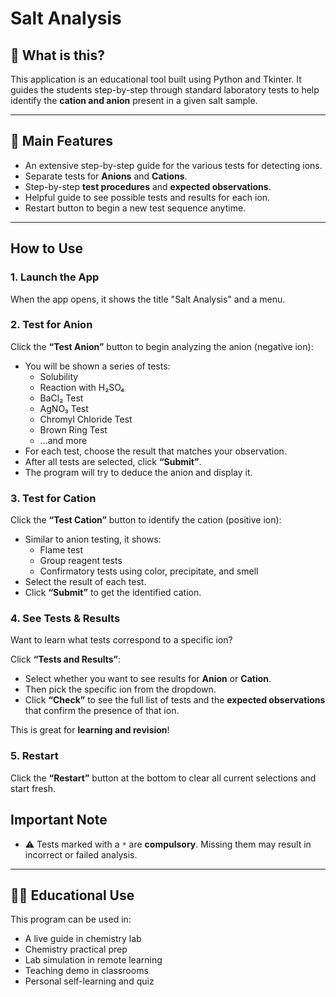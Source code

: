 # Salt Analysis 

## 📌 What is this?

This application is an educational tool built using Python and Tkinter. 
It guides the students step-by-step through standard laboratory tests 
to help identify the **cation and anion** present in a given salt sample.

---

## 🎯 Main Features

- An extensive step-by-step guide for the various tests for detecting ions.
- Separate tests for **Anions** and **Cations**.
- Step-by-step **test procedures** and **expected observations**.
- Helpful guide to see possible tests and results for each ion.
- Restart button to begin a new test sequence anytime.

---

## How to Use

### 1. **Launch the App**
When the app opens, it shows the title "Salt Analysis" and a menu.


### 2. **Test for Anion**

Click the **“Test Anion”** button to begin analyzing the anion (negative ion):

- You will be shown a series of tests:
  - Solubility
  - Reaction with H₂SO₄
  - BaCl₂ Test
  - AgNO₃ Test
  - Chromyl Chloride Test
  - Brown Ring Test
  - ...and more
- For each test, choose the result that matches your observation.
- After all tests are selected, click **“Submit”**.
- The program will try to deduce the anion and display it.

### 3. **Test for Cation**

Click the **“Test Cation”** button to identify the cation (positive ion):

- Similar to anion testing, it shows:
  - Flame test
  - Group reagent tests
  - Confirmatory tests using color, precipitate, and smell
- Select the result of each test.
- Click **“Submit”** to get the identified cation.

### 4. **See Tests & Results**

Want to learn what tests correspond to a specific ion?

Click **“Tests and Results”**:

- Select whether you want to see results for **Anion** or **Cation**.
- Then pick the specific ion from the dropdown.
- Click **“Check”** to see the full list of tests and the **expected observations** that confirm the presence of that ion.

This is great for **learning and revision**!

### 5. **Restart**

Click the **“Restart”** button at the bottom to clear all current selections and start fresh.


## Important Note

- ⚠️ Tests marked with a `*` are **compulsory**. Missing them may result in incorrect or failed analysis.

---

## 👩‍🔬 Educational Use

This program can be used in:
- A live guide in chemistry lab
- Chemistry practical prep
- Lab simulation in remote learning
- Teaching demo in classrooms
- Personal self-learning and quiz
